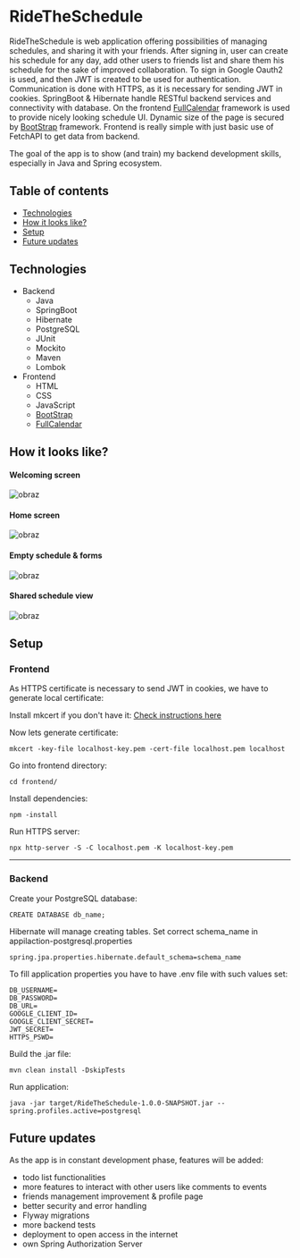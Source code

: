 # RideTheSchedule
RideTheSchedule is web application offering possibilities of managing schedules, and sharing it with your friends. After signing in, user can
create his schedule for any day, add other users to friends list and share them his schedule for the sake of improved
collaboration. To sign in Google Oauth2 is used, and then JWT is created to be used for authentication. Communication is done with HTTPS, as it is necessary for sending JWT in cookies. SpringBoot & Hibernate handle RESTful backend services and connectivity with database. On the frontend [FullCalendar](https://github.com/fullcalendar/fullcalendar) framework is used to provide nicely looking schedule UI. Dynamic size of the page is secured by [BootStrap](https://github.com/twbs/bootstrap) framework. Frontend is really simple with just basic use of FetchAPI to get data from backend.

The goal of the app is to show (and train) my backend development skills, especially in Java and Spring ecosystem.

## Table of contents
* [Technologies](#technologies)
* [How it looks like?](#how-it-looks-like)
* [Setup](#setup)
* [Future updates](#future-updates)

## Technologies
* Backend
  * Java
  * SpringBoot
  * Hibernate
  * PostgreSQL
  * JUnit
  * Mockito
  * Maven
  * Lombok
* Frontend
  * HTML
  * CSS
  * JavaScript
  * [BootStrap](https://github.com/twbs/bootstrap)
  * [FullCalendar](https://github.com/fullcalendar/fullcalendar)
 
## How it looks like?
#### Welcoming screen
![obraz](https://github.com/user-attachments/assets/ba9c1751-c777-4b12-aacc-9d59e9e0a92a)

#### Home screen
![obraz](https://github.com/user-attachments/assets/c242a379-a4f9-41a5-8eb6-5baf7134a0be)

#### Empty schedule & forms
![obraz](https://github.com/user-attachments/assets/bbc0bca9-73e7-4be6-92b1-fa645cd259c5)

#### Shared schedule view
![obraz](https://github.com/user-attachments/assets/bbf8a9e8-643b-4807-85ae-73ec65c572a6)


## Setup
### Frontend 
 
As HTTPS certificate is necessary to send JWT in cookies, we have to generate local certificate:

 Install mkcert if you don't have it:
    [Check instructions here](https://github.com/FiloSottile/mkcert)

  Now lets generate certificate:
>
    mkcert -key-file localhost-key.pem -cert-file localhost.pem localhost
  Go into frontend directory:
>
    cd frontend/
  Install dependencies:

    npm -install
  Run HTTPS server:
>
    npx http-server -S -C localhost.pem -K localhost-key.pem
***
### Backend

  Create your PostgreSQL database:
  >
    CREATE DATABASE db_name;

  Hibernate will manage creating tables.
  Set correct schema_name in appilaction-postgresql.properties
  >
    spring.jpa.properties.hibernate.default_schema=schema_name

  To fill application properties you have to have .env file with such values set:
  >
    DB_USERNAME=
    DB_PASSWORD=
    DB_URL=
    GOOGLE_CLIENT_ID=
    GOOGLE_CLIENT_SECRET=
    JWT_SECRET=
    HTTPS_PSWD=

  Build the .jar file:
  >
    mvn clean install -DskipTests

  Run application:
  >
    java -jar target/RideTheSchedule-1.0.0-SNAPSHOT.jar --spring.profiles.active=postgresql
    
    
    

## Future updates
As the app is in constant development phase, features will be added:
* todo list functionalities
* more features to interact with other users like comments to events
* friends management improvement & profile page
* better security and error handling
* Flyway migrations
* more backend tests
* deployment to open access in the internet
* own Spring Authorization Server
